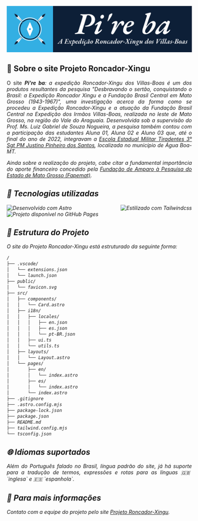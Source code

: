 <div style="text-align: center;">
<img src="./src/assets/images/screenshot.png" alt="Projeto Roncador-Xingu" title="Projeto Roncador-Xingu" title="Projeto Roncador-Xingu" /></div>

## 📑 Sobre o site Projeto Roncador-Xingu

<p align="justify">
O site <strong><em>Pi're ba<em></strong>: a expedição Roncador-Xingu dos Villas-Boas é um dos produtos resultantes da pesquisa "Desbravando o sertão, conquistando o Brasil: a Expedição Roncador Xingu e a Fundação Brasil Central em Mato Grosso (1943-1967)", uma investigação acerca da forma como se procedeu a Expedição Roncador-Xingu e a atuação da Fundação Brasil Central na Expedição dos Irmãos Villas-Boas, realizada no leste de Mato Grosso, na região do Vale do Araguaia. Desenvolvida sob a supervisão do Prof. Ms. Luiz Gabriel de Souza Nogueira, a pesquisa também contou com a participação das estudantes Aluna 01, Aluna 02 e Aluno 03 que, até o final do ano de 2022, integravam a <a href="https://www.instagram.com/escolatiradentesab/" title="Escola Estadual Militar Tiradentes 3° Sgt PM Justino Pinheiro dos Santos" target="_blank" rel="noreferrer noopener">Escola Estadual Militar Tiradentes 3° Sgt PM Justino Pinheiro dos Santos</a>, localizada no município de Água Boa-MT.</p>

<p align="justify">
Ainda sobre a realização do projeto, cabe citar a fundamental importância do aporte financeiro concedido pela <a href="https://www.fapemat.mt.gov.br/" title="Fundação de Amparo à Pesquisa do Estado de Mato Grosso - Fapemat" target="_blank" rel="noreferrer noopener"> Fundação de Amparo à Pesquisa do Estado de Mato Grosso (Fapemat)</a>.</p>

## 🚀 Tecnologias utilizadas

<div align="justify">
<img style="display:inline-block" src="https://img.shields.io/badge/astro-%232C2052.svg?style=for-the-badge&logo=astro&logoColor=white" title="Desenvolvido com Astro" alt="Desenvolvido com Astro"/>
<img style="display:inline-block" src="https://img.shields.io/badge/tailwindcss-0b1120?style=for-the-badge&logo=TailwindCss&logoColor=06B6D4" title="Estilizado com Tailwindcss" alt="Estilizado com Tailwindcss"/>
<img style="display:inline-block" src="https://img.shields.io/badge/github%20pages-222222?style=for-the-badge&logo=github&logoColor=white" title="Projeto disponível no GitHub Pages" alt="Projeto disponível no GitHub Pages"/>
</div>

## 📂 Estrutura do Projeto

O site do Projeto Roncador-Xingu está estruturado da seguinte forma:

```text
/
├── .vscode/
│   └── extensions.json
│   └── launch.json
├── public/
│   └── favicon.svg
├── src/
│   ├── components/
│   │   └── Card.astro
│   ├── i18n/
│   │   ├── locales/
│   │   │   ├── en.json
│   │   │   ├── es.json
│   │   │   └── pt-BR.json
│   │   ├── ui.ts
│   │   └── utils.ts
│   ├── layouts/
│   │   └── Layout.astro
│   └── pages/
│       ├── en/
│       │   └── index.astro
│       ├── es/
│       │   └── index.astro
│       └── index.astro
├── .gitignore
├── .astro.config.mjs
├── package-lock.json
├── package.json
├── README.md
├── tailwind.config.mjs
└── tsconfig.json
```

## 🌐 Idiomas suportados

<p align="justify">Além do Português falado no Brasil, língua padrão do site, já há suporte para a tradução de termos, expressões e rotas para as línguas 🇬🇧 `inglesa` e 🇪🇸 `espanhola`.</p>

## 👀 Para mais informações

Contato com a equipe do projeto pelo site [Projeto Roncador-Xingu](https://projetoroncadorxingu.vercel.dev).
